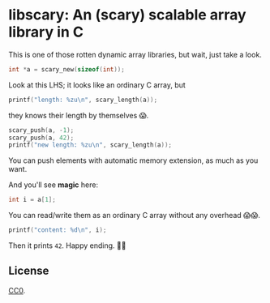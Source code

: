 libscary: An (scary) scalable array library in C
================================================

This is one of those rotten dynamic array libraries, but wait, just take a look.

```c
int *a = scary_new(sizeof(int));
```
Look at this LHS; it looks like an ordinary C array, but

```c
printf("length: %zu\n", scary_length(a));
```
they knows their length by themselves 😱.

```c
scary_push(a, -1);
scary_push(a, 42);
printf("new length: %zu\n", scary_length(a));
```
You can push elements with automatic memory extension,
as much as you want.

And you'll see **magic** here:

```c
int i = a[1];
```
You can read/write them as an ordinary C array without any overhead 😱😱.

```c
printf("content: %d\n", i);
```
Then it prints `42`. Happy ending. 🤔🤔

## License

[CC0](./CC0.md).
